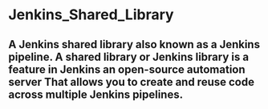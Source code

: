 # Jenkins_Shared_Library
## A Jenkins shared library also known as a Jenkins pipeline. A shared library or Jenkins library is a feature in Jenkins an open-source automation server That allows you to create and reuse code across multiple Jenkins pipelines.
